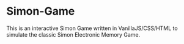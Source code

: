 # Simon-Game
This is an interactive Simon Game written in VanillaJS/CSS/HTML to simulate the classic Simon Electronic Memory Game.
